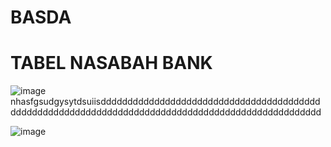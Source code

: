# BASDA
# TABEL NASABAH BANK
![image](https://github.com/Mezi24/BASDA/assets/131523143/3fcac939-3e45-4c50-bbf1-1afefd83f38b)
nhasfgsudgysytdsuiisddddddddddddddddddddddddddddddddddddddddddddddddddddddddddddddddddddddddddddddddddddddddddddddddddd

![image](https://github.com/Mezi24/BASDA/assets/131523143/fdae6406-2185-43cd-a9ed-d19d69a1177f)
